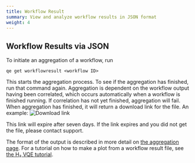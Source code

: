 ```yaml
---
title: Workflow Result
summary: View and analyze workflow results in JSON format
weight: 4
---
```


## Workflow Results via JSON

To initiate an aggregation of a workflow, run

`qe get workflowresult <workflow ID>`

This starts the aggregation process. To see if the aggregation has finished, run that command again. Aggregation is dependent on the workflow output having been correlated, which occurs automatically when a workflow is finished running. If correlation has not yet finished, aggregation will fail. When aggregation has finished, it will return a download link for the file. An example:
![Download link](../../img/downloadlink2.png)

This link will expire after seven days. If the link expires and you did not get the file, please contact support.

The format of the output is described in more detail on [the aggregation page](/data/aggregation/). For a tutorial on how to make a plot from a workflow result file, see [the H₂ VQE tutorial](http://orquestra.io/docs/tutorial/hydrogen-vqe/).